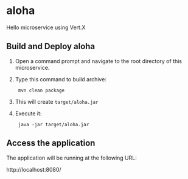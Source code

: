 # aloha
Hello microservice using Vert.X

Build and Deploy aloha
-------------------------

1. Open a command prompt and navigate to the root directory of this microservice.
2. Type this command to build archive:

        mvn clean package

3. This will create `target/aloha.jar`
4. Execute it:

		java -jar target/aloha.jar


Access the application
----------------------

The application will be running at the following URL:

http://localhost:8080/


